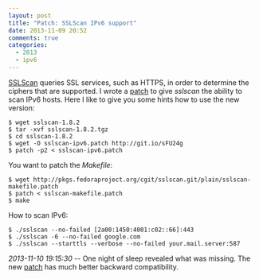 ```yaml
---
layout: post
title: "Patch: SSLScan IPv6 support"
date: 2013-11-09 20:52
comments: true
categories:
  - 2013
  - ipv6
---
```

[SSLScan][sslscan] queries SSL services, such as HTTPS, in order to
determine the ciphers that are supported. I wrote a [patch][patch] to give
_sslscan_ the ability to scan IPv6 hosts. Here I like to give you some
hints how to use the new version:

    $ wget sslscan-1.8.2
    $ tar -xvf sslscan-1.8.2.tgz
    $ cd sslscan-1.8.2
    $ wget -O sslscan-ipv6.patch http://git.io/sFU24g
    $ patch -p2 < sslscan-ipv6.patch

You want to patch the _Makefile_:

    $ wget http://pkgs.fedoraproject.org/cgit/sslscan.git/plain/sslscan-makefile.patch
    $ patch < sslscan-makefile.patch
    $ make

How to scan IPv6:

    $ ./sslscan --no-failed [2a00:1450:4001:c02::66]:443
    $ ./sslscan -6 --no-failed google.com
    $ ./sslscan --starttls --verbose --no-failed your.mail.server:587

_2013-11-10 19:15:30_ -- One night of sleep revealed what was missing. The new
[patch][patch] has much better backward compatibility.

[sslscan]: http://sourceforge.net/projects/sslscan/
[patch]: http://git.io/sFU24g
